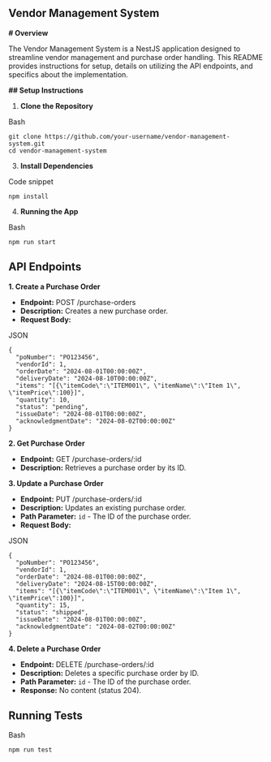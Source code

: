 
## Vendor Management System

**# Overview**

The Vendor Management System is a NestJS application designed to streamline vendor management and purchase order handling. This README provides instructions for setup, details on utilizing the API endpoints, and specifics about the implementation.

**## Setup Instructions**

1.  **Clone the Repository**

Bash

```
git clone https://github.com/your-username/vendor-management-system.git
cd vendor-management-system

```


3.  **Install Dependencies**

Code snippet

```
npm install

```


4.  **Running the App**

Bash

```
npm run start

```


## API Endpoints

**1. Create a Purchase Order**

-   **Endpoint:** POST /purchase-orders
-   **Description:** Creates a new purchase order.
-   **Request Body:**

JSON

```
{
  "poNumber": "PO123456",
  "vendorId": 1,
  "orderDate": "2024-08-01T00:00:00Z",
  "deliveryDate": "2024-08-10T00:00:00Z",
  "items": "[{\"itemCode\":\"ITEM001\", \"itemName\":\"Item 1\", \"itemPrice\":100}]",
  "quantity": 10,
  "status": "pending",
  "issueDate": "2024-08-01T00:00:00Z",
  "acknowledgmentDate": "2024-08-02T00:00:00Z"
}

```


**2. Get Purchase Order**

-   **Endpoint:** GET /purchase-orders/:id
-   **Description:** Retrieves a purchase order by its ID.

**3. Update a Purchase Order**

-   **Endpoint:** PUT /purchase-orders/:id
-   **Description:** Updates an existing purchase order.
-   **Path Parameter:**  `id` - The ID of the purchase order.
-   **Request Body:**

JSON

```
{
  "poNumber": "PO123456",
  "vendorId": 1,
  "orderDate": "2024-08-01T00:00:00Z",
  "deliveryDate": "2024-08-15T00:00:00Z",
  "items": "[{\"itemCode\":\"ITEM001\", \"itemName\":\"Item 1\", \"itemPrice\":100}]",
  "quantity": 15,
  "status": "shipped",
  "issueDate": "2024-08-01T00:00:00Z",
  "acknowledgmentDate": "2024-08-02T00:00:00Z"
}

```


**4. Delete a Purchase Order**

-   **Endpoint:** DELETE /purchase-orders/:id
-   **Description:** Deletes a specific purchase order by ID.
-   **Path Parameter:**  `id` - The ID of the purchase order.
-   **Response:** No content (status 204).

## Running Tests

Bash

```
npm run test

```
